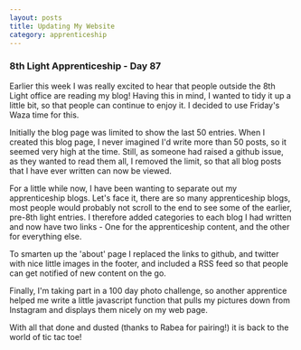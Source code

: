 ```yaml
---
layout: posts
title: Updating My Website
category: apprenticeship
---
```

### 8th Light Apprenticeship - Day 87

Earlier this week I was really excited to hear that people outside the 8th Light office are reading my blog! Having this in mind, I wanted to tidy it up a little bit, so that people can continue to enjoy it. I decided to use Friday's Waza time for this. 

<!--break--> 

Initially the blog page was limited to show the last 50 entries. When I created this blog page, I never imagined I'd write more than 50 posts, so it seemed very high at the time. Still, as someone had raised a github issue, as they wanted to read them all, I removed the limit, so that all blog posts that I have ever written can now be viewed. 

For a little while now, I have been wanting to separate out my apprenticeship blogs. Let's face it, there are so many apprenticeship blogs, most people would probably not scroll to the end to see some of the earlier, pre-8th light entries. I therefore added categories to each blog I had written and now have two links - One for the apprenticeship content, and the other for everything else.

To smarten up the 'about' page I replaced the links to github, and twitter with nice little images in the footer, and included a RSS feed so that people can get notified of new content on the go. 

Finally, I'm taking part in a 100 day photo challenge, so another apprentice helped me write a little javascript function that pulls my pictures down from Instagram and displays them nicely on my web page. 

With all that done and dusted (thanks to Rabea for pairing!) it is back to the world of tic tac toe! 
